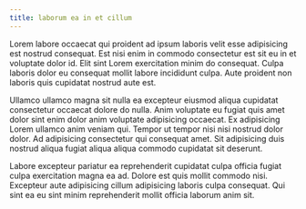 ```yaml
---
title: laborum ea in et cillum
---
```


Lorem labore occaecat qui proident ad ipsum laboris velit esse adipisicing est nostrud consequat. Est nisi enim in commodo consectetur est sit eu in et voluptate dolor id. Elit sint Lorem exercitation minim do consequat. Culpa laboris dolor eu consequat mollit labore incididunt culpa. Aute proident non laboris quis cupidatat nostrud aute est.

Ullamco ullamco magna sit nulla ea excepteur eiusmod aliqua cupidatat consectetur occaecat dolore do nulla. Anim voluptate eu fugiat quis amet dolor sint enim dolor anim voluptate adipisicing occaecat. Ex adipisicing Lorem ullamco anim veniam qui. Tempor ut tempor nisi nisi nostrud dolor dolor. Ad adipisicing consectetur qui consequat amet. Sit adipisicing duis nostrud aliqua fugiat aliqua aliqua commodo cupidatat sit deserunt.

Labore excepteur pariatur ea reprehenderit cupidatat culpa officia fugiat culpa exercitation magna ea ad. Dolore est quis mollit commodo nisi. Excepteur aute adipisicing cillum adipisicing laboris culpa consequat. Qui sint ea eu sint minim reprehenderit mollit officia laborum anim sit.